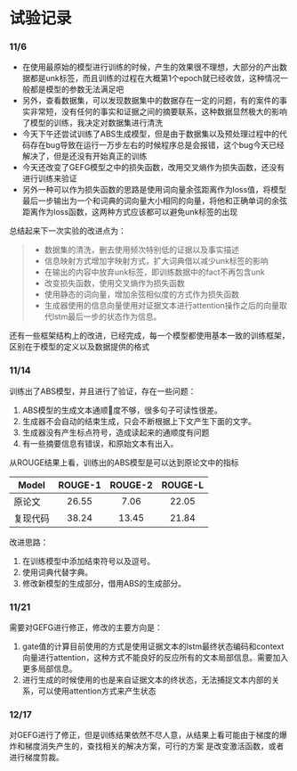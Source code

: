
试验记录
======================
### 11/6
+ 在使用最原始的模型进行训练的时候，产生的效果很不理想，大部分的产出数据都是unk标签，而且训练的过程在大概第1个epoch就已经收敛，这种情况一般都是模型的参数无法满足吧
+ 另外，查看数据集，可以发现数据集中的数据存在一定的问题，有的案件的事实非常短，没有任何的事实和证据之间的摘要联系，这种数据显然极大的影响了模型的训练，我决定对数据集进行清洗
+ 今天下午还尝试训练了ABS生成模型，但是由于数据集以及预处理过程中的代码存在bug导致在运行一万步左右的时候程序总是会报错，这个bug今天已经解决了，但是还没有开始真正的训练
+ 今天还改变了GEFG模型之中的损失函数，改用交叉熵作为损失函数，还没有进行训练来验证
+ 另外一种可以作为损失函数的思路是使用词向量余弦距离作为loss值，将模型最后一步输出为一个和词典的词向量大小相同的向量，将他和正确单词的余弦距离作为loss函数，这两种方式应该都可以避免unk标签的出现

总结起来下一次实验的改进点为：

> + 数据集的清洗，删去使用频次特别低的证据以及事实描述
> + 信息映射方式增加字映射方式，扩大词典借以减少unk标签的影响
> + 在输出的内容中放弃unk标签，即训练数据中的fact不再包含unk
> + 改变损失函数，使用交叉熵作为损失函数
> + 使用静态的词向量，增加余弦相似度的方式作为损失函数
> + 生成器使用的信息向量使用对证据文本进行attention操作之后的向量取代lstm最后一步的状态作为信息。

还有一些框架结构上的改进，已经完成，每一个模型都使用基本一致的训练框架，区别在于模型的定义以及数据提供的格式



### 11/14

训练出了ABS模型，并且进行了验证，存在一些问题：
1. ABS模型的生成文本通顺度不够，很多句子可读性很差。
2. 生成器不会自动的结束生成，只会不断根据上下文产生下面的文字。
3. 生成器没有产生标点符号，造成读起来的通顺度有问题
4. 有一些摘要信息有错误，和原始文本有出入。

从ROUGE结果上看，训练出的ABS模型是可以达到原论文中的指标


|Model | ROUGE-1 | ROUGE-2 | ROUGE-L |
|---|:---:|:---:|:---:|
|原论文 | 26.55 | 7.06 | 22.05 |
|复现代码|38.24|13.45|21.84

改进思路：
1. 在训练模型中添加结束符号以及逗号。
2. 使用词典代替字典。
3. 修改新模型的生成部分，借用ABS的生成部分。

### 11/21

需要对GEFG进行修正，修改的主要方向是：

1. gate值的计算目前使用的方式是使用证据文本的lstm最终状态编码和context向量进行attention，这种方式不能良好的反应所有的文本局部信息。需要加入更多局部信息。
2. 进行生成的时候使用的也是来自证据文本的终状态，无法捕捉文本内部的关系，可以使用attention方式来产生状态

### 12/17

对GEFG进行了修正，但是训练结果依然不尽人意，从结果上看可能由于梯度的爆炸和梯度消失产生的，查找相关的解决方案，可行的方案
是改变激活函数，或者进行梯度剪裁。